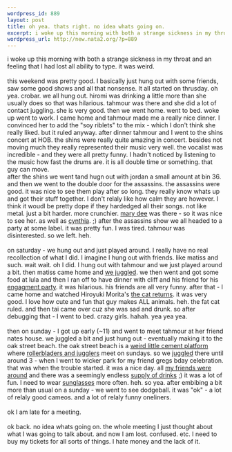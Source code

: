 ```yaml
--- 
wordpress_id: 889
layout: post
title: oh yea. thats right. no idea whats going on.
excerpt: i woke up this morning with both a strange sickness in my throat and an feeling that I had lost all ability to type. it was weird. this weekend was pretty good. I basically just hung out with some friends, saw some good shows and all that nonsense. It all started on thrusday. oh yea. crobar. we all hung out. hiromi was drinking a little more than she usually  does so that was hilarious....
wordpress_url: http://new.nata2.org/?p=889
---
```

i woke up this morning with both a strange sickness in my throat and an feeling that I had lost all ability to type. it was weird. <br/><br/>this weekend was pretty good. I basically just hung out with some friends, saw some good shows and all that nonsense. It all started on thrusday. oh yea. crobar. we all hung out. hiromi was drinking a little more than she usually  does so that was hilarious. tahmour was there and she did a lot of contact juggling. she is very good. then we went home. went to bed. woke up went to work. I came home and tahmour made me a really nice dinner. I convinced her to add the "soy riblets" to the mix - which I don't think she really liked. but it ruled anyway. after dinner tahmour and I went to the shins concert at HOB. the shins were really quite amazing in concert. besides not moving much they really represented their music very well. the vocalist was incredible - and they were all pretty funny. I hadn't noticed by listening to the music how fast the drums are. it is all double time or something. that guy can move. <br/>after the shins we went tand hugn out with jordan a small amount at bin 36. and then we went to the double door for the assassins. the assassins were good. it was nice to see them play after so long. they really know whats up and got their stuff together. I don't relaly like how calm they are however. I think it woudl be pretty dope if they hardedged all their songs. not like metal. just a bit harder. more crunchier. <a href="http://www.swampsugar.net">mary dee</a> was there - so it was nice to see her. as well as <a href="http://www.cynthiaplastercaster.com/">cynthia</a>. ;) after the assassins show we all headed to a party at some label. it was pretty fun. I was tired. tahmour was disinterested. so we left. heh. <br/><br/>on saturday - we hung out and just played around. I really have no real recollection of what I did. I imagine I hung out with friends. like matiss and such. wait wait. oh I did. I hung out with tahmour and we just played around a bit. then matiss came home and <a href="http://nata2.info/?path=pictures%2Fevents%2F2004%3A06%3A20_tahmours_visit&img=IMG_0590.jpg">we juggled</a>. we then went and got some food at lula and then I ran off to have dinner with cliff and his friend for his <a href="http://nata2.info/?path=pictures%2Fevents%2F2004%3A06%3A19_cliffs_engagment">engagment party</a>. it was hilarious. his friends are all very funny. after that - I came home and watched Hiroyuki Morita's <a href="http://www.nausicaa.net/miyazaki/neko/">the cat returns</a>. it was very good. I love how cute and fun that guy makes ALL animals. heh. the fat cat ruled. and then tai came over cuz she was sad and drunk. so after debugging that - I went to bed. crazy girls. hahah. yea yea yea. <br/><br/>then on sunday - I got up early (~11) and went to meet tahmour at her friend nates house. we juggled a bit and just hung out - eventually making it to the oak street beach. the oak street beach is a <a href="http://nata2.info/?path=pictures%2Fevents%2F2004%3A06%3A20_tahmours_visit&img=IMG_0606.jpg">weird little cement platform</a> where <a href="http://nata2.info/?path=pictures%2Fevents%2F2004%3A06%3A20_tahmours_visit&img=IMG_0609.jpg">rollerbladers and jugglers</a> meet on sundays. so we <a href="http://nata2.info/?path=pictures%2Fevents%2F2004%3A06%3A20_tahmours_visit&img=IMG_0607.jpg">juggled</a> there until around 3 - when I went to wicker park for my friend gregs bday celebration. that was when the trouble started. it was a nice day. all <a href="http://nata2.info/?path=pictures%2Fevents%2F2004%3A06%3A20_gregs_bday&img=IMG_0616.jpg">my friends were around</a> and there was a seemingly endless <a href="http://nata2.info/?path=pictures%2Fevents%2F2004%3A06%3A20_gregs_bday&img=IMG_0620.jpg">supply of drinks</a> ;) it was a lot of fun. I need to wear <a href="http://nata2.info/?path=pictures%2Fevents%2F2004%3A06%3A20_gregs_bday&img=IMG_0642.jpg">sunglasses</a> more often. heh. so yea. after embibing a bit more than usual on a sunday - we went to see dodgeball. it was "ok" - a lot of relaly good cameos. and a lot of relaly funny oneliners. <br/><br/>ok I am late for a meeting.  <br/><br/>ok back. no idea whats going on. the whole meeting I just thought about what I was going to talk about. and now I am lost. confused. etc. I need to buy my tickets for all sorts of things. I hate money and the lack of it. 

